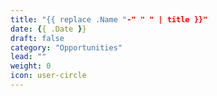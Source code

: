 ```yaml
---
title: "{{ replace .Name "-" " " | title }}"
date: {{ .Date }}
draft: false
category: "Opportunities"
lead: ""
weight: 0
icon: user-circle
---
```

